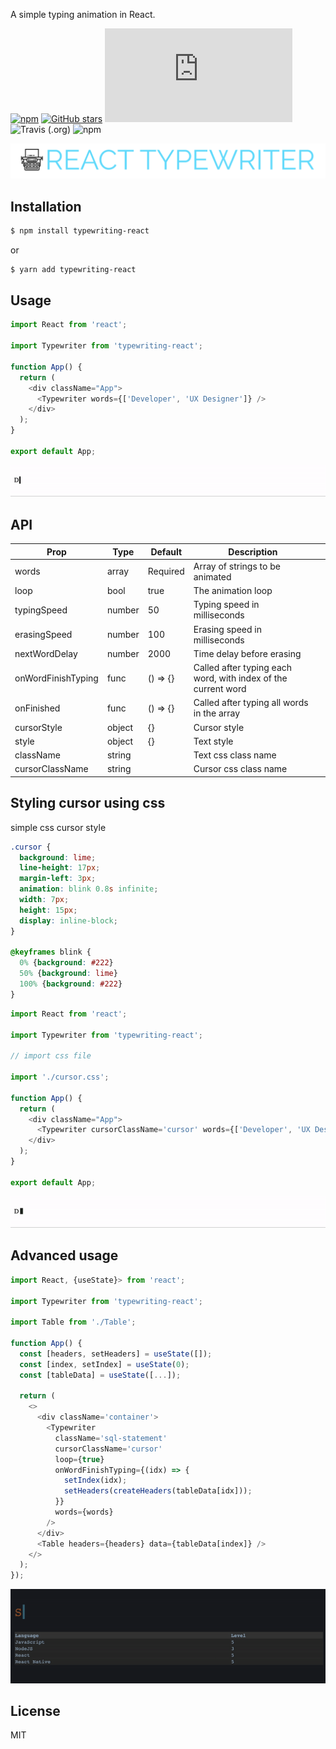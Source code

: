 A simple typing animation in React.

[![npm](https://img.shields.io/npm/v/typewriting-react.svg)](https://www.npmjs.com/package/typewriting-react) [![GitHub stars](https://img.shields.io/github/stars/julekgwa/typewriting-react.svg?style=social&label=Stars)](https://github.com/julekgwa/typewriting-react) [![gzip size](http://img.badgesize.io/https://unpkg.com/typewriting-react/build/index.js?compression=gzip)](https://unpkg.com/typewriting-react/build/index.js) ![Travis (.org)](https://img.shields.io/travis/julekgwa/typewriting-react) ![npm](https://img.shields.io/npm/dw/typewriting-react)

![rt](images/react-typewriter.png)


## Installation

```bash
$ npm install typewriting-react
```

or

```bash
$ yarn add typewriting-react
```

## Usage

```Javascript
import React from 'react';

import Typewriter from 'typewriting-react';

function App() {
  return (
    <div className="App">
      <Typewriter words={['Developer', 'UX Designer']} />
    </div>
  );
}

export default App;
```

![toggle](images/typing1.gif)

## API

| Prop           | Type             | Default   | Description                                                                           |   |
|----------------|------------------|-----------|---------------------------------------------------------------------------------------|---|
| words      | array             | Required     | Array of strings to be animated |   |
| loop        | bool             | true  |  The animation loop                                       |   |
| typingSpeed       | number             | 50  | Typing speed in milliseconds                                                    |   |
| erasingSpeed | number             | 100     | Erasing speed in milliseconds                                   |   |
| nextWordDelay   | number           | 2000     | Time delay before erasing                                       |   |
| onWordFinishTyping       | func             | () => {}     |  Called after typing each word, with index of the current word                  |   |
| onFinished           | func           | () => {}      | Called after typing all words in the array                            |   |
| cursorStyle  | object             | {}     | Cursor style                               |   |
| style           | object           | {}  | Text style                         |   |
| className       | string             |      |  Text css class name         |   |
| cursorClassName           | string           |   | Cursor css class name                                   |   |

## Styling cursor using css

simple css cursor style

```css
.cursor {
  background: lime;
  line-height: 17px;
  margin-left: 3px;
  animation: blink 0.8s infinite;
  width: 7px;
  height: 15px;
  display: inline-block;
}

@keyframes blink {
  0% {background: #222}
  50% {background: lime}
  100% {background: #222}
}
```

```Javascript
import React from 'react';

import Typewriter from 'typewriting-react';

// import css file

import './cursor.css';

function App() {
  return (
    <div className="App">
      <Typewriter cursorClassName='cursor' words={['Developer', 'UX Designer']} />
    </div>
  );
}

export default App;
```

![toggle](images/styled-cursor.gif)

## Advanced usage

```Javascript
import React, {useState}> from 'react';

import Typewriter from 'typewriting-react';

import Table from './Table';

function App() {
  const [headers, setHeaders] = useState([]);
  const [index, setIndex] = useState(0);
  const [tableData] = useState([...]);

  return (
    <>
      <div className='container'>
        <Typewriter
          className='sql-statement'
          cursorClassName='cursor'
          loop={true}
          onWordFinishTyping={(idx) => {
            setIndex(idx);
            setHeaders(createHeaders(tableData[idx]));
          }}
          words={words}
        />
      </div>
      <Table headers={headers} data={tableData[index]} />
    </>
  );
});
```

![toggle](images/advanced.gif)

## License

MIT
